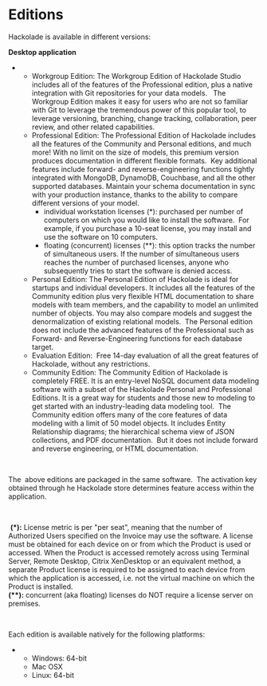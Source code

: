 # Editions

Hackolade is available in different versions:

**Desktop application**

* &nbsp;
  * Workgroup Edition: The Workgroup Edition of Hackolade Studio includes all of the features of the Professional edition, plus a native integration with Git repositories for your data models. &nbsp; The Workgroup Edition makes it easy for users who are not so familiar with Git to leverage the tremendous power of this popular tool, to leverage versioning, branching, change tracking, collaboration, peer review, and other related capabilities.
  * Professional Edition: The Professional Edition of Hackolade includes all the features of the Community and Personal editions, and much more\! With no limit on the size of models, this premium version produces documentation in different flexible formats.&nbsp; Key additional features include forward- and reverse-engineering functions tightly integrated with MongoDB, DynamoDB, Couchbase, and all the other supported databases. Maintain your schema documentation in sync with your production instance, thanks to the ability to compare different versions of your model. &nbsp;
    * individual workstation licenses (\*): purchased per number of computers on which you would like to install the software.&nbsp; For example, if you purchase a 10-seat license, you may install and use the software on 10 computers.
    * floating (concurrent) licenses (\*\*): this option tracks the number of simultaneous users. If the number of simultaneous users reaches the number of purchased licenses, anyone who subsequently tries to start the software is denied access.&nbsp;
  * Personal Edition: The Personal Edition of Hackolade is ideal for startups and individual developers. It includes all the features of the Community edition plus very flexible HTML documentation to share models with team members, and the capability to model an unlimited number of objects. You may also compare models and suggest the denormalization of existing relational models.&nbsp; The Personal edition does not include the advanced features of the Professional such as Forward- and Reverse-Engineering functions for each database target.
  * Evaluation Edition:&nbsp; Free 14-day evaluation of all the great features of Hackolade, without any restrictions.
  * Community Edition: The Community Edition of Hackolade is completely FREE. It is an entry-level NoSQL document data modeling software with a subset of the Hackolade Personal and Professional Editions. It is a great way for students and those new to modeling to get started with an industry-leading data modeling tool.&nbsp; The Community edition offers many of the core features of data modeling with a limit of 50 model objects. It includes Entity Relationship diagrams; the hierarchical schema view of JSON collections, and PDF documentation.&nbsp; But it does not include forward and reverse engineering, or HTML documentation.

&nbsp;

The&nbsp; above editions are packaged in the same software.&nbsp; The activation key obtained through he Hackolade store determines feature access within the application.

&nbsp;

&nbsp;**(\*):** License metric is per "per seat", meaning that the number of Authorized Users specified on the Invoice may use the software. A license must be obtained for each device on or from which the Product is used or accessed. When the Product is accessed remotely across using Terminal Server, Remote Desktop, Citrix XenDesktop or an equivalent method, a separate Product license is required to be assigned to each device from which the application is accessed, i.e. not the virtual machine on which the Product is installed. \
**(\*\*):** concurrent (aka floating) licenses do NOT require a license server on premises.

&nbsp;

Each edition is available natively for the following platforms:

* &nbsp;
  * Windows: 64-bit
  * Mac OSX
  * Linux: 64-bit


